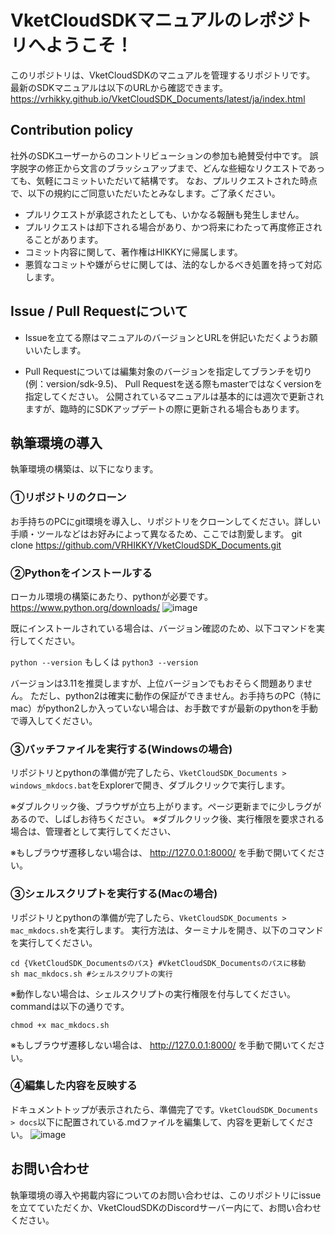 # VketCloudSDKマニュアルのレポジトリへようこそ！
このリポジトリは、VketCloudSDKのマニュアルを管理するリポジトリです。
最新のSDKマニュアルは以下のURLから確認できます。
https://vrhikky.github.io/VketCloudSDK_Documents/latest/ja/index.html

## Contribution policy
社外のSDKユーザーからのコントリビューションの参加も絶賛受付中です。
誤字脱字の修正から文言のブラッシュアップまで、どんな些細なリクエストであっても、気軽にコミットいただいて結構です。
なお、プルリクエストされた時点で、以下の規約にご同意いただいたとみなします。ご了承ください。

- プルリクエストが承認されたとしても、いかなる報酬も発生しません。
- プルリクエストは却下される場合があり、かつ将来にわたって再度修正されることがあります。
- コミット内容に関して、著作権はHIKKYに帰属します。
- 悪質なコミットや嫌がらせに関しては、法的なしかるべき処置を持って対応します。

## Issue / Pull Requestについて

- Issueを立てる際はマニュアルのバージョンとURLを併記いただくようお願いいたします。

- Pull Requestについては編集対象のバージョンを指定してブランチを切り (例：version/sdk-9.5)、 Pull Requestを送る際もmasterではなくversionを指定してください。
公開されているマニュアルは基本的には週次で更新されますが、臨時的にSDKアップデートの際に更新される場合もあります。

## 執筆環境の導入
執筆環境の構築は、以下になります。

### ①リポジトリのクローン
お手持ちのPCにgit環境を導入し、リポジトリをクローンしてください。詳しい手順・ツールなどはお好みによって異なるため、ここでは割愛します。
git clone https://github.com/VRHIKKY/VketCloudSDK_Documents.git

### ②Pythonをインストールする

ローカル環境の構築にあたり、pythonが必要です。https://www.python.org/downloads/
![image](https://github.com/VRHIKKY/VketCloudSDK_Documents/assets/50200315/d1ee286c-f0c6-4db6-a065-f3d350872ce4)

既にインストールされている場合は、バージョン確認のため、以下コマンドを実行してください。

`python --version` もしくは `python3 --version`

バージョンは3.11を推奨しますが、上位バージョンでもおそらく問題ありません。
ただし、python2は確実に動作の保証ができません。お手持ちのPC（特にmac）がpython2しか入っていない場合は、お手数ですが最新のpythonを手動で導入してください。

### ③バッチファイルを実行する(Windowsの場合)
リポジトリとpythonの準備が完了したら、`VketCloudSDK_Documents > windows_mkdocs.bat`をExplorerで開き、ダブルクリックで実行します。

※ダブルクリック後、ブラウザが立ち上がります。ページ更新までに少しラグがあるので、しばしお待ちください。
※ダブルクリック後、実行権限を要求される場合は、管理者として実行してください、

※もしブラウザ遷移しない場合は、 http://127.0.0.1:8000/ を手動で開いてください。


### ③シェルスクリプトを実行する(Macの場合)
リポジトリとpythonの準備が完了したら、`VketCloudSDK_Documents > mac_mkdocs.sh`を実行します。
実行方法は、ターミナルを開き、以下のコマンドを実行してください。

```
cd {VketCloudSDK_Documentsのパス} #VketCloudSDK_Documentsのパスに移動
sh mac_mkdocs.sh #シェルスクリプトの実行
```

※動作しない場合は、シェルスクリプトの実行権限を付与してください。commandは以下の通りです。

```chmod +x mac_mkdocs.sh```

※もしブラウザ遷移しない場合は、 http://127.0.0.1:8000/ を手動で開いてください。

### ④編集した内容を反映する
ドキュメントトップが表示されたら、準備完了です。`VketCloudSDK_Documents > docs`以下に配置されている.mdファイルを編集して、内容を更新してください。
![image](./topImage.jpg)

## お問い合わせ
執筆環境の導入や掲載内容についてのお問い合わせは、このリポジトリにissueを立てていただくか、VketCloudSDKのDiscordサーバー内にて、お問い合わせください。
